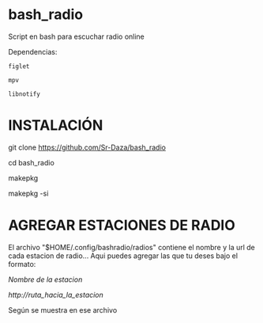# bash_radio

Script en bash para escuchar radio online

Dependencias:

    figlet

    mpv

    libnotify



# INSTALACIÓN

git clone https://github.com/Sr-Daza/bash_radio

cd bash_radio

makepkg

makepkg -si


# AGREGAR ESTACIONES DE RADIO

El archivo "$HOME/.config/bashradio/radios" contiene el nombre y la url de cada estacion de radio... Aqui puedes agregar las que tu deses bajo el  formato:

*Nombre de la estacion*

*http://ruta_hacia_la_estacion*

Según se muestra en ese archivo
